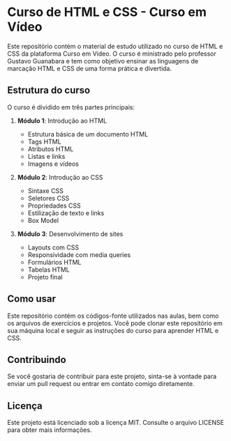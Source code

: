 # Curso de HTML e CSS - Curso em Vídeo

Este repositório contém o material de estudo utilizado no curso de HTML e CSS da plataforma Curso em Vídeo. O curso é ministrado pelo professor Gustavo Guanabara e tem como objetivo ensinar as linguagens de marcação HTML e CSS de uma forma prática e divertida.

## Estrutura do curso

O curso é dividido em três partes principais:

1. **Módulo 1**: Introdução ao HTML
   - Estrutura básica de um documento HTML
   - Tags HTML
   - Atributos HTML
   - Listas e links
   - Imagens e vídeos

2. **Módulo 2**: Introdução ao CSS
   - Sintaxe CSS
   - Seletores CSS
   - Propriedades CSS
   - Estilização de texto e links
   - Box Model

3. **Módulo 3**: Desenvolvimento de sites
   - Layouts com CSS
   - Responsividade com media queries
   - Formulários HTML
   - Tabelas HTML
   - Projeto final

## Como usar

Este repositório contém os códigos-fonte utilizados nas aulas, bem como os arquivos de exercícios e projetos. Você pode clonar este repositório em sua máquina local e seguir as instruções do curso para aprender HTML e CSS.

## Contribuindo

Se você gostaria de contribuir para este projeto, sinta-se à vontade para enviar um pull request ou entrar em contato comigo diretamente.

## Licença

Este projeto está licenciado sob a licença MIT. Consulte o arquivo LICENSE para obter mais informações.
